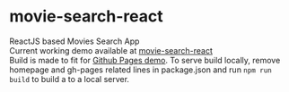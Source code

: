 # movie-search-react  
ReactJS based Movies Search App  
Current working demo available at [movie-search-react](https://saisandeepvaddi.github.io/movie-search-react/)   
Build is made to fit for [Github Pages demo](https://saisandeepvaddi.github.io/movie-search-react/). To serve build locally, remove homepage and gh-pages related lines in package.json and run ```npm run build``` to build a to a local server.    
